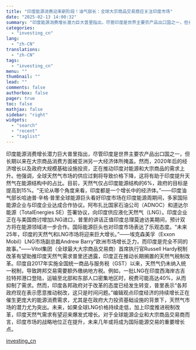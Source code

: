 ```yaml
---
title: "印度能源消费迎来新阶段！油气部长：全球大宗商品交易商应关注印度市场"
date: "2025-02-13 14:00:32"
summary: "印度能源消费增长潜力巨大普里指出，尽管印度是世界主要农产品出口国之一，但长期以来在大宗商品消费方面被..."
categories:
  - "investing_cn"
lang:
  - "zh-CN"
translations:
  - "zh-CN"
tags:
  - "investing_cn"
menu: ""
thumbnail: ""
lead: ""
comments: false
authorbox: false
pager: true
toc: false
mathjax: false
sidebar: "right"
widgets:
  - "search"
  - "recent"
  - "taglist"
---
```


印度能源消费增长潜力巨大普里指出，尽管印度是世界主要农产品出口国之一，但长期以来在大宗商品消费方面被亚洲另一大经济体所掩盖。然而，2020年后的经济增长以及政府大规模基础设施投资，正在推动印度对能源和大宗商品的需求上升。他强调，全球天然气市场的供应过剩将导致价格下降，这将有助于印度提升天然气在能源结构中的占比。目前，天然气仅占印度能源结构的6%，政府的目标是提高到15%。“无论从哪个角度来看，印度都是一个增长中的经济体。”——印度油气部长哈迪普·辛格·普里全球能源巨头看好印度市场在印度能源周期间，多家国际能源企业与印度企业达成合作协议。阿布扎比国家石油公司（ADNOC）和道达尔能源（TotalEnergies SE）签署协议，向印度供应液化天然气（LNG）。印度企业正在与美国商讨增加LNG进口，普里的讲话正值印度总理莫迪访美期间，预计双方将在能源领域进一步合作。国际能源巨头也对印度市场表达了乐观态度。“未来25年，印度的天然气和LNG市场将迎来巨大增长。”——埃克森美孚（Exxon Mobil）LNG市场副总裁Andrew Barry“欧洲市场增长乏力，而印度是完全不同的故事。”——Vitol集团（全球最大大宗商品交易商）首席执行官Russell Hardy税制改革有望助推印度天然气需求普里还透露，印度正在推动长期搁置的天然气税制改革。印度自2017年实施全国统一商品与服务税（GST）以来，天然气仍未纳入统一税制，导致跨邦交易需要额外缴纳地方税。例如，一批LNG在印度西海岸古吉拉特邦港口登陆，运输至北部和东部人口密集地区时，税费可能高达40%，从而抑制了需求。然而，印度各邦政府对于改革的态度已经发生转变，普里表示“各邦政府现在表示愿意推动税改，这只是时间问题。”编辑观点印度经济的持续增长正在催生更庞大的能源消费需求，尤其是在政府大力投资基础设施的背景下，天然气市场的潜力尤为突出。未来，如果全球LNG价格持续走低，加上印度推进税制改革，印度天然气需求有望迎来爆发式增长。对于全球能源企业和大宗商品交易商而言，印度市场的战略地位正在提升，未来几年或将成为国际能源交易的重要增长点。

[investing_cn](https://cn.investing.com/news/commodities-news/article-2669483)
